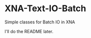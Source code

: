 XNA-Text-IO-Batch
=================

Simple classes for Batch IO in XNA


I'll do the README later. 
